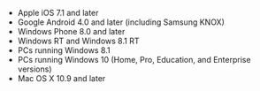 
  - Apple iOS 7.1 and later
  - Google Android 4.0 and later (including Samsung KNOX)
  - Windows Phone 8.0 and later
  - Windows RT and Windows 8.1 RT
  - PCs running Windows 8.1
  - PCs running Windows 10 (Home, Pro, Education, and Enterprise versions)
  - Mac OS X 10.9 and later
